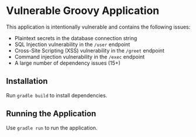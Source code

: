 # Vulnerable Groovy Application

This application is intentionally vulnerable and contains the following issues:
- Plaintext secrets in the database connection string
- SQL Injection vulnerability in the `/user` endpoint
- Cross-Site Scripting (XSS) vulnerability in the `/greet` endpoint
- Command injection vulnerability in the `/exec` endpoint
- A large number of dependency issues (15+)

## Installation

Run `gradle build` to install dependencies.

## Running the Application

Use `gradle run` to run the application.